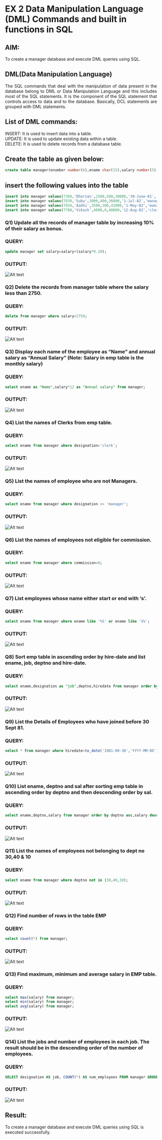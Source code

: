 # EX 2 Data Manipulation Language (DML) Commands and built in functions in SQL
## AIM:
To create a manager database and execute DML queries using SQL.


## DML(Data Manipulation Language)
<div align="justify">
The SQL commands that deal with the manipulation of data present in the database belong to DML or Data Manipulation Language and this includes most of the SQL statements. It is the component of the SQL statement that controls access to data and to the database. Basically, DCL statements are grouped with DML statements.
</div>

## List of DML commands: 
<div align="justify">
INSERT: It is used to insert data into a table.<br>
UPDATE: It is used to update existing data within a table.<br>
DELETE: It is used to delete records from a database table.<br>
</div>

## Create the table as given below:
```sql
create table manager(enumber number(6),ename char(15),salary number(5),commission number(4),annualsalary number(7),Hiredate date,designation char(10),deptno number(2),reporting char(10));
```
## insert the following values into the table
```sql
insert into manager values(7369,'Dharsan',2500,500,30000,'30-June-81','clerk',10,'John');
insert into manager values(7839,'Subu',3000,400,36000,'1-Jul-82','manager',null,'James');
insert into manager values(7934,'Aadhi',3500,300,42000,'1-May-82','manager',30,NULL);
insert into manager values(7788,'Vikash',4000,0,48000,'12-Aug-82','clerk',50,'Bond');
```

### Q1) Update all the records of manager table by increasing 10% of their salary as bonus.

### QUERY:
```sql
update manager set salary=salary+(salary*0.10);
```

### OUTPUT:
![Alt text](image.png)

### Q2) Delete the records from manager table where the salary less than 2750.


### QUERY:
```sql
delete from manager where salary<2750;
```

### OUTPUT:
![Alt text](image-1.png)

### Q3) Display each name of the employee as “Name” and annual salary as “Annual Salary” (Note: Salary in emp table is the monthly salary)


### QUERY:
```sql
select ename as "Name",salary*12 as "Annual salary" from manager;
```
### OUTPUT:
![Alt text](image-2.png)

### Q4)	List the names of Clerks from emp table.
### QUERY:
```sql
select ename from manager where designation='clerk';
```

### OUTPUT:
![Alt text](image-3.png)

### Q5)	List the names of employee who are not Managers.
### QUERY:
```sql
select ename from manager where designation <> 'manager';
```

### OUTPUT:
![Alt text](image-4.png)

### Q6)	List the names of employees not eligible for commission.
### QUERY:
```sql
select ename from manager where commission=0;
```

### OUTPUT:
![Alt text](image-5.png)

### Q7)	List employees whose name either start or end with ‘s’.
### QUERY:
```sql
select ename from manager where ename like '%S' or ename like 'S%';
```
### OUTPUT:
![Alt text](image-6.png)

### Q8) Sort emp table in ascending order by hire-date and list ename, job, deptno and hire-date.
### QUERY:
```sql
select ename,designation as "job",deptno,hiredate from manager order by hiredate asc;
```

### OUTPUT:
![Alt text](image-7.png)

### Q9) List the Details of Employees who have joined before 30 Sept 81.
### QUERY:
```sql
select * from manager where hiredate<to_date('1981-09-30','YYYY-MM-DD');
```

### OUTPUT:
![Alt text](image-8.png)

### Q10)	List ename, deptno and sal after sorting emp table in ascending order by deptno and then descending order by sal.
### QUERY:
```sql
select ename,deptno,salary from manager order by deptno asc,salary desc;
```
### OUTPUT:
![Alt text](image-9.png)

### Q11) List the names of employees not belonging to dept no 30,40 & 10
### QUERY:
```sql
select ename from manager where deptno not in (30,40,10);
```
### OUTPUT:
![Alt text](image-10.png)

### Q12) Find number of rows in the table EMP
### QUERY:
```sql
select count(*) from manager;
```
### OUTPUT:
![Alt text](image-11.png)

### Q13) Find maximum, minimum and average salary in EMP table.

### QUERY:
```sql
select max(salary) from manager;
select min(salary) from manager;
select avg(salary) from manager;
```
### OUTPUT:
![Alt text](image-12.png)

### Q14) List the jobs and number of employees in each job. The result should be in the descending order of the number of employees.
### QUERY:
```sql
SELECT designation AS job, COUNT(*) AS num_employees FROM manager GROUP BY designation ORDER BY num_employees DESC;
```
### OUTPUT:
![Alt text](image-13.png)

## Result:
To create a manager database and execute DML queries using SQL is executed successfully.
